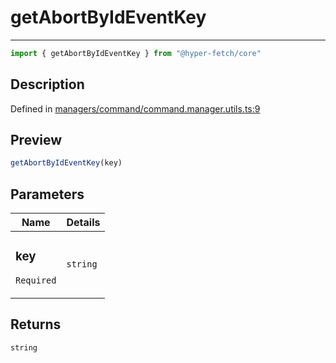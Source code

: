 

# getAbortByIdEventKey

<div class="api-docs__separator" data-reactroot="">

---

</div><div class="api-docs__import" data-reactroot="">

```ts
import { getAbortByIdEventKey } from "@hyper-fetch/core"
```

</div><div class="api-docs__section">

## Description

</div><div class="api-docs__description"><span class="api-docs__do-not-parse">



</span></div><p class="api-docs__definition">

Defined in [managers/command/command.manager.utils.ts:9](https://github.com/BetterTyped/hyper-fetch/blob/6c3eaa91/packages/core/src/managers/command/command.manager.utils.ts#L9)

</p><div class="api-docs__section">

## Preview

</div><div class="api-docs__preview fn">

```ts
getAbortByIdEventKey(key)
```

</div><div class="api-docs__section">

## Parameters

</div><div class="api-docs__parameters"><table><thead><tr><th>Name</th><th>Details</th></tr></thead><tbody><tr param-data="key"><td class="api-docs__param-name required">

### key 

`Required`

</td><td class="api-docs__param-type">

`string`

</td></tr></tbody></table></div><div class="api-docs__section">

## Returns

</div><div class="api-docs__returns">

```ts
string
```

</div>